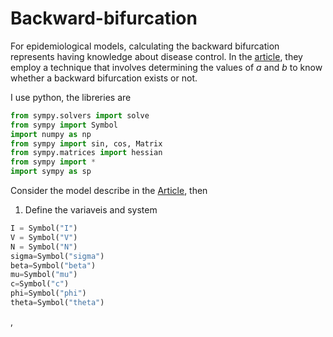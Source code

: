 # Backward-bifurcation
For epidemiological models, calculating the backward bifurcation represents having knowledge about disease control. In the [article](https://www.aimsciences.org/article/doi/10.3934/mbe.2004.1.361), they employ a technique that involves 
determining the values of $a$ and $b$ to know whether a backward bifurcation exists or not.

I use python, the libreries are
```python
from sympy.solvers import solve
from sympy import Symbol
import numpy as np
from sympy import sin, cos, Matrix
from sympy.matrices import hessian
from sympy import *
import sympy as sp
```

Consider the model describe in the [Article](https://www.sciencedirect.com/science/article/abs/pii/S0025556400000031), then
1. Define the variaveis and system
```python
I = Symbol("I")
V = Symbol("V")
N = Symbol("N")
sigma=Symbol("sigma")
beta=Symbol("beta")
mu=Symbol("mu")
c=Symbol("c")
phi=Symbol("phi")
theta=Symbol("theta")
```
,
    
